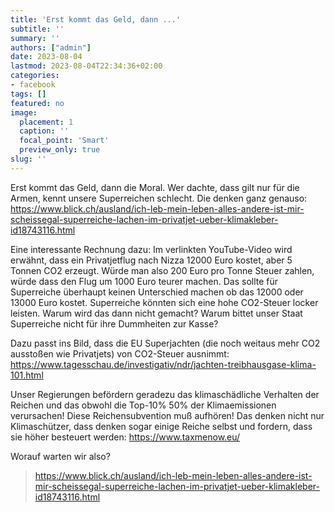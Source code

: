 ```yaml
---
title: 'Erst kommt das Geld, dann ...'
subtitle: ''
summary: ''
authors: ["admin"]
date: 2023-08-04
lastmod: 2023-08-04T22:34:36+02:00
categories:
- facebook
tags: []
featured: no
image:
  placement: 1
  caption: ''
  focal_point: 'Smart'
  preview_only: true
slug: ''
---
```

Erst kommt das Geld, dann die Moral. Wer dachte, dass gilt nur für die Armen, kennt unsere Superreichen schlecht. Die denken ganz genauso:
https://www.blick.ch/ausland/ich-leb-mein-leben-alles-andere-ist-mir-scheissegal-superreiche-lachen-im-privatjet-ueber-klimakleber-id18743116.html

Eine interessante Rechnung dazu:
Im verlinkten YouTube-Video wird erwähnt, dass ein Privatjetflug nach Nizza 12000 Euro kostet, aber 5 Tonnen CO2 erzeugt. Würde man also 200 Euro pro Tonne Steuer zahlen, würde dass den Flug um 1000 Euro teurer machen. Das sollte für Superreiche überhaupt keinen Unterschied machen ob das 12000 oder 13000 Euro kostet. Superreiche könnten sich eine hohe CO2-Steuer locker leisten. Warum wird das dann nicht gemacht? Warum bittet unser Staat Superreiche nicht für ihre Dummheiten zur Kasse?

Dazu passt ins Bild, dass die EU Superjachten (die noch weitaus mehr CO2 ausstoßen wie Privatjets) von CO2-Steuer ausnimmt: https://www.tagesschau.de/investigativ/ndr/jachten-treibhausgase-klima-101.html

Unser Regierungen befördern geradezu das klimaschädliche Verhalten der Reichen und das obwohl die Top-10% 50% der Klimaemissionen verursachen! Diese Reichensubvention muß aufhören! Das denken nicht nur Klimaschützer, dass denken sogar einige Reiche selbst und fordern, dass sie höher besteuert werden: https://www.taxmenow.eu/

Worauf warten wir also?
> https://www.blick.ch/ausland/ich-leb-mein-leben-alles-andere-ist-mir-scheissegal-superreiche-lachen-im-privatjet-ueber-klimakleber-id18743116.html

